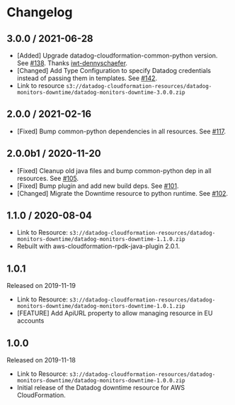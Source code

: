 # Changelog

## 3.0.0 / 2021-06-28

* [Added] Upgrade datadog-cloudformation-common-python version. See [#138](https://github.com/DataDog/datadog-cloudformation-resources/pull/138). Thanks [iwt-dennyschaefer](https://github.com/iwt-dennyschaefer).
* [Changed] Add Type Configuration to specify Datadog credentials instead of passing them in templates. See [#142](https://github.com/DataDog/datadog-cloudformation-resources/pull/142).
* Link to resource `s3://datadog-cloudformation-resources/datadog-monitors-downtime/datadog-monitors-downtime-3.0.0.zip`

## 2.0.0 / 2021-02-16

* [Fixed] Bump common-python dependencies in all resources. See [#117](https://github.com/DataDog/datadog-cloudformation-resources/pull/117).

## 2.0.0b1 / 2020-11-20

* [Fixed] Cleanup old java files and bump common-python dep in all resources. See [#105](https://github.com/DataDog/datadog-cloudformation-resources/pull/105).
* [Fixed] Bump plugin and add new build deps. See [#101](https://github.com/DataDog/datadog-cloudformation-resources/pull/101).
* [Changed] Migrate the Downtime resource to python runtime. See [#102](https://github.com/DataDog/datadog-cloudformation-resources/pull/102).

## 1.1.0 / 2020-08-04

* Link to Resource: `s3://datadog-cloudformation-resources/datadog-monitors-downtime/datadog-monitors-downtime-1.1.0.zip`
* Rebuilt with aws-cloudformation-rpdk-java-plugin 2.0.1.

## 1.0.1

Released on 2019-11-19

* Link to Resource: `s3://datadog-cloudformation-resources/datadog-monitors-downtime/datadog-monitors-downtime-1.0.1.zip`
* [FEATURE] Add ApiURL property to allow managing resource in EU accounts

## 1.0.0

Released on 2019-11-18

* Link to Resource: `s3://datadog-cloudformation-resources/datadog-monitors-downtime/datadog-monitors-downtime-1.0.0.zip`
* Initial release of the Datadog downtime resource for AWS CloudFormation.
